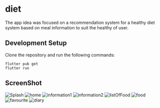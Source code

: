 # diet

The app idea was focused on a recommendation system for a healthy diet system based on meal information to suit the healthy of user.

## Development Setup
Clone the repository and run the following commands:
```
flutter pub get
flutter run
```
## ScreenShot
![Splash](https://github.com/kindaKharita/diet/blob/master/assets/screenShot/splash.jpg)
![home](https://github.com/kindaKharita/diet/blob/master/assets/screenShot/home.jpg)
![information1](https://github.com/kindaKharita/diet/blob/master/assets/screenShot/information1.jpg)
![information2](https://github.com/kindaKharita/diet/blob/master/assets/screenShot/information2.jpg)
![listOfFood](https://github.com/kindaKharita/diet/blob/master/assets/screenShot/listOfFood.jpg)
![food](https://github.com/kindaKharita/diet/blob/master/assets/screenShot/food.jpg)
![favourite](https://github.com/kindaKharita/diet/blob/master/assets/screenShot/favourite.jpg)
![diary](https://github.com/kindaKharita/diet/blob/master/assets/screenShot/diary.jpg)
